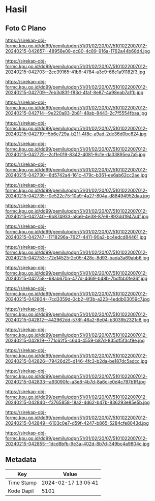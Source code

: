 # Hasil

## Foto C Plano

https://sirekap-obj-formc.kpu.go.id/dd99/pemilu/pdpr/51/01/02/20/07/5101022007012-20240215-042657--48958e08-dc80-4c89-916a-1762a44b68d4.jpg

https://sirekap-obj-formc.kpu.go.id/dd99/pemilu/pdpr/51/01/02/20/07/5101022007012-20240215-042703--2cc39165-41b6-4784-a3c9-66c1a91182f3.jpg

https://sirekap-obj-formc.kpu.go.id/dd99/pemilu/pdpr/51/01/02/20/07/5101022007012-20240215-042709--7eb3d83f-f83d-4faf-8e87-4a98eab7a1fb.jpg

https://sirekap-obj-formc.kpu.go.id/dd99/pemilu/pdpr/51/01/02/20/07/5101022007012-20240215-042714--9e220a83-2b81-48ab-8443-2c7f5554fbaa.jpg

https://sirekap-obj-formc.kpu.go.id/dd99/pemilu/pdpr/51/01/02/20/07/5101022007012-20240215-042719--5b6e729a-b21f-4f8c-a9ad-2de36d0bc824.jpg

https://sirekap-obj-formc.kpu.go.id/dd99/pemilu/pdpr/51/01/02/20/07/5101022007012-20240215-042725--2cf1e019-8342-4081-9c1e-da33895ea7a5.jpg

https://sirekap-obj-formc.kpu.go.id/dd99/pemilu/pdpr/51/01/02/20/07/5101022007012-20240215-042730--8d5742a4-161c-479c-b361-ee6ab62cc2ae.jpg

https://sirekap-obj-formc.kpu.go.id/dd99/pemilu/pdpr/51/01/02/20/07/5101022007012-20240215-042735--0e522c75-10a9-4a27-804a-d88494952daa.jpg

https://sirekap-obj-formc.kpu.go.id/dd99/pemilu/pdpr/51/01/02/20/07/5101022007012-20240215-042740--6b874933-a8a6-4e38-87e9-893dd1947a4f.jpg

https://sirekap-obj-formc.kpu.go.id/dd99/pemilu/pdpr/51/01/02/20/07/5101022007012-20240215-042747--1718296a-7627-4411-90a2-bc4edcd84461.jpg

https://sirekap-obj-formc.kpu.go.id/dd99/pemilu/pdpr/51/01/02/20/07/5101022007012-20240215-042753--72e14525-2c05-428c-8d93-bada3a69abb6.jpg

https://sirekap-obj-formc.kpu.go.id/dd99/pemilu/pdpr/51/01/02/20/07/5101022007012-20240215-042758--68ab670a-477d-4d69-b48b-7bdfbb0fe36f.jpg

https://sirekap-obj-formc.kpu.go.id/dd99/pemilu/pdpr/51/01/02/20/07/5101022007012-20240215-042804--7cd3359d-0cb2-4f3b-a223-4eddb03059c7.jpg

https://sirekap-obj-formc.kpu.go.id/dd99/pemilu/pdpr/51/01/02/20/07/5101022007012-20240215-042812--442962dd-578f-46a2-8e04-b3039b2321c8.jpg

https://sirekap-obj-formc.kpu.go.id/dd99/pemilu/pdpr/51/01/02/20/07/5101022007012-20240215-042819--771c62f5-c6d4-4559-b87d-835df5f3cf9e.jpg

https://sirekap-obj-formc.kpu.go.id/dd99/pemilu/pdpr/51/01/02/20/07/5101022007012-20240215-042826--79426d25-d146-4fc3-b2da-be187dc5adcc.jpg

https://sirekap-obj-formc.kpu.go.id/dd99/pemilu/pdpr/51/01/02/20/07/5101022007012-20240215-042833--a93090fc-a3e8-4b7d-8a6c-e0d4c797b1ff.jpg

https://sirekap-obj-formc.kpu.go.id/dd99/pemilu/pdpr/51/01/02/20/07/5101022007012-20240215-042840--f3765858-18a2-4d62-b47b-836293e85e5b.jpg

https://sirekap-obj-formc.kpu.go.id/dd99/pemilu/pdpr/51/01/02/20/07/5101022007012-20240215-042849--6103c0e7-d59f-4247-b865-5284cfe8043d.jpg

https://sirekap-obj-formc.kpu.go.id/dd99/pemilu/pdpr/51/01/02/20/07/5101022007012-20240215-042855--1dcd8bfb-9e3a-402d-8b7d-349bc4a9804c.jpg


## Metadata

| Key        | Value               |
| ---------- | ------------------- |
| Time Stamp | 2024-02-17 13:05:41 |
| Kode Dapil | 5101                |




